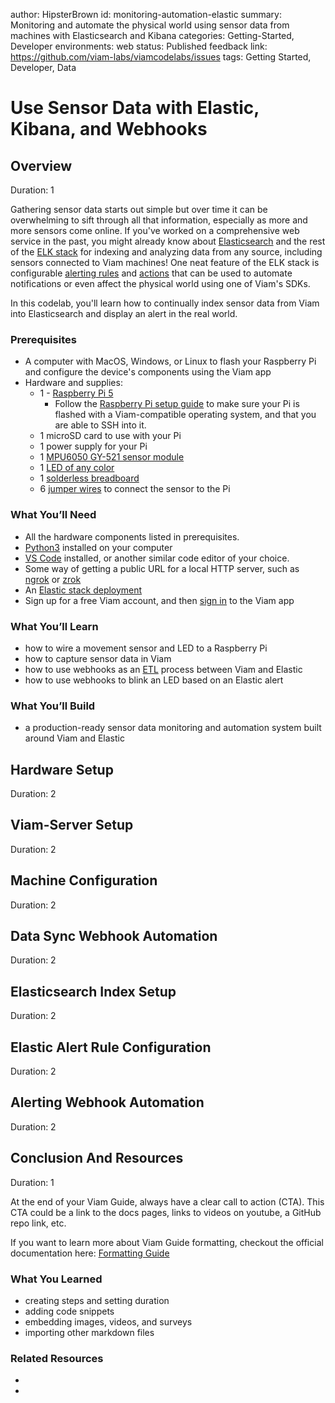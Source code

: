 author: HipsterBrown
id: monitoring-automation-elastic
summary: Monitoring and automate the physical world using sensor data from machines with Elasticsearch and Kibana
categories: Getting-Started, Developer
environments: web
status: Published 
feedback link: https://github.com/viam-labs/viamcodelabs/issues
tags: Getting Started, Developer, Data

# Use Sensor Data with Elastic, Kibana, and Webhooks
<!-- ------------------------ -->
## Overview 
Duration: 1

Gathering sensor data starts out simple but over time it can be overwhelming to sift through all that information, especially as more and more sensors come online. If you've worked on a comprehensive web service in the past, you might already know about [Elasticsearch](https://www.elastic.co/elasticsearch) and the rest of the [ELK stack](https://www.elastic.co/elastic-stack) for indexing and analyzing data from any source, including sensors connected to Viam machines!
One neat feature of the ELK stack is configurable [alerting rules](https://www.elastic.co/guide/en/kibana/current/alerting-getting-started.html) and [actions](https://www.elastic.co/guide/en/kibana/current/alerting-getting-started.html#alerting-concepts-actions) that can be used to automate notifications or even affect the physical world using one of Viam's SDKs.

In this codelab, you'll learn how to continually index sensor data from Viam into Elasticsearch and display an alert in the real world. 

### Prerequisites
- A computer with MacOS, Windows, or Linux to flash your Raspberry Pi and configure the device's components using the Viam app
- Hardware and supplies:
  - 1 - [Raspberry Pi 5](https://www.amazon.com/Raspberry-Single-2-4GHz-Quad-core-Cortex-A76/dp/B0CLV7DFD2)
    - Follow the [Raspberry Pi setup guide](https://docs.viam.com/installation/prepare/rpi-setup/) to make sure your Pi is flashed with a Viam-compatible operating system, and that you are able to SSH into it.
  - 1 microSD card to use with your Pi
  - 1 power supply for your Pi
  - 1 [MPU6050 GY-521 sensor module](https://www.amazon.com/Pre-Soldered-Accelerometer-Raspberry-Compatible-Arduino/dp/B0BMY15TC4)
  - 1 [LED of any color](https://amzn.to/2Ex2v5q)
  - 1 [solderless breadboard](https://www.amazon.com/dp/B0135IQ0ZC)
  - 6 [jumper wires](https://www.amazon.com/dp/B077X99KX1) to connect the sensor to the Pi

### What You’ll Need 
- All the hardware components listed in prerequisites.
- [Python3](https://www.python.org/downloads/) installed on your computer
- [VS Code](https://code.visualstudio.com/download) installed, or another similar code editor of your choice.
- Some way of getting a public URL for a local HTTP server, such as [ngrok](https://ngrok.com/) or [zrok](https://zrok.io/)
- An [Elastic stack deployment](https://www.elastic.co/guide/en/cloud/current/ec-create-deployment.html)
- Sign up for a free Viam account, and then [sign in](https://app.viam.com/fleet/dashboard) to the Viam app


### What You’ll Learn 
- how to wire a movement sensor and LED to a Raspberry Pi
- how to capture sensor data in Viam
- how to use webhooks as an [ETL](https://en.wikipedia.org/wiki/Extract,_transform,_load) process between Viam and Elastic
- how to use webhooks to blink an LED based on an Elastic alert

### What You’ll Build 
- a production-ready sensor data monitoring and automation system built around Viam and Elastic

<!-- ------------------------ -->
## Hardware Setup
Duration: 2

<!-- ------------------------ -->
## Viam-Server Setup
Duration: 2

<!-- ------------------------ -->
## Machine Configuration
Duration: 2

<!-- ------------------------ -->
## Data Sync Webhook Automation
Duration: 2

<!-- ------------------------ -->
## Elasticsearch Index Setup
Duration: 2

<!-- ------------------------ -->
## Elastic Alert Rule Configuration
Duration: 2

<!-- ------------------------ -->
## Alerting Webhook Automation
Duration: 2

<!-- ------------------------ -->
## Conclusion And Resources
Duration: 1

At the end of your Viam Guide, always have a clear call to action (CTA). This CTA could be a link to the docs pages, links to videos on youtube, a GitHub repo link, etc. 

If you want to learn more about Viam Guide formatting, checkout the official documentation here: [Formatting Guide](https://github.com/googlecodelabs/tools/blob/master/FORMAT-GUIDE.md)

### What You Learned
- creating steps and setting duration
- adding code snippets
- embedding images, videos, and surveys
- importing other markdown files

### Related Resources
- <link to github code repo>
- <link to documentation>
